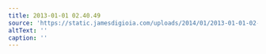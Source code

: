 ```yaml
---
title: 2013-01-01 02.40.49
source: 'https://static.jamesdigioia.com/uploads/2014/01/2013-01-01-02-40-49-scaled.jpg'
altText: ''
caption: ''
---
```


